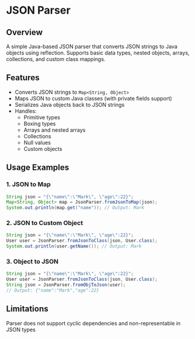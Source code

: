 # JSON Parser

## Overview
A simple Java-based JSON parser that converts JSON strings to Java objects using reflection. Supports basic data types, nested objects, arrays, collections, and custom class mappings.

## Features
- Converts JSON strings to `Map<String, Object>`
- Maps JSON to custom Java classes (with private fields support)
- Serializes Java objects back to JSON strings
- Handles:
    - Primitive types
    - Boxing types
    - Arrays and nested arrays
    - Collections
    - Null values
    - Custom objects

## Usage Examples

### 1. JSON to Map
```java
String json = "{\"name\":\"Mark\", \"age\":22}";
Map<String, Object> map = JsonParser.fromJsonToMap(json);
System.out.println(map.get("name")); // Output: Mark
```

### 2. JSON to Custom Object
```java
String json = "{\"name\":\"Mark\", \"age\":22}";
User user = JsonParser.fromJsonToClass(json, User.class);
System.out.println(user.getName()); // Output: Mark
```

### 3. Object to JSON
```java
String json = "{\"name\":\"Mark\", \"age\":22}";
User user = JsonParser.fromJsonToClass(json, User.class);
String json = JsonParser.fromObjToJson(user);
// Output: {"name":"Mark","age":22}
```

## Limitations
Parser does not support cyclic dependencies and non-representable in JSON types

